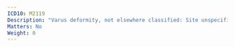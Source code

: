 ```yaml
---
ICD10: M2119
Description: "Varus deformity, not elsewhere classified: Site unspecified"
Matters: No
Weight: 0
---
```


